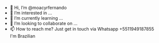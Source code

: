 - 👋 Hi, I’m @moacyrfernando
- 👀 I’m interested in ...
- 🌱 I’m currently learning ...
- 💞️ I’m looking to collaborate on ...
- 📫 How to reach me? Just get in touch via Whatsapp +5511949187855 I'm Brazilian

<!---
moacyrfernando/moacyrfernando is a ✨ special ✨ repository because its `README.md` (this file) appears on your GitHub profile.
You can click the Preview link to take a look at your changes.
--->
